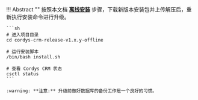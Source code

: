 
!!! Abstract ""
	按照本文档 [**离线安装**](../installation/offline_installtion.md) 步骤，下载新版本安装包并上传解压后，重新执行安装命令进行升级。

	```sh
	# 进入项目目录
	cd cordys-crm-release-v1.x.y-offline

	# 运行安装脚本
	/bin/bash install.sh

	# 查看 Cordys CRM 状态
	csctl status
	```

	:warning: **注意:** 升级前做好数据库的备份工作是一个良好的习惯。